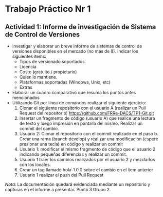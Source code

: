 # Trabajo Práctico Nr 1

## Actividad 1: Informe de investigación de Sistema de Control de Versiones
- Investigar y elaborar un breve informe de sistemas de control de versiones disponibles en el
mercado (no más de 8). Indicar los siguientes ítems:
  - Tipos de versionado soportados.
  - Licencia
  - Costo (gratuito / propietario)
  - Quien lo mantiene.
  - Plataformas soportadas (Windows, Unix, etc)
  - Extras
- Elaborar un cuadro comparativo que resuma los puntos antes mencionados
- Utilizando Git por línea de comandos realizar el siguiente ejercicio:
  1. Clonar el siguiente repositorio con el usuario A (realizar un Pull Request del repositorio)
https://github.com/FRRe-DACS/TP1-Git.git
  2. Insertar un fragmento de código (usuario A) que realice una lectura de texto y luego impresión en pantalla del mismo. Realizar un commit del cambio.
  3. Usuario 2: Clonar el repositorio con el commit realizado en el paso b. Crear una rama
(branch develop) y realizar una modificación (espere presionar una tecla) en código y realizar un commit
  4. Usuario 1: modificar el mismo fragmento de código que el usuario 2 indicando pequeñas
diferencias y realizar un commit.
  5. Usuario 1 traer los cambios realizados por el usuario 2 y mezclarlos con los locales.
  6. Crear un tag llamado hola-1.0.0 sobre el cambio en el ítem anterior
  7. Usuario 1 realizar el push del Pull Request

*Nota*: La documentación quedará evidenciada mediante un repositorio y capturas en el informe a
presentar.
Punto 3 Grupo 2.
